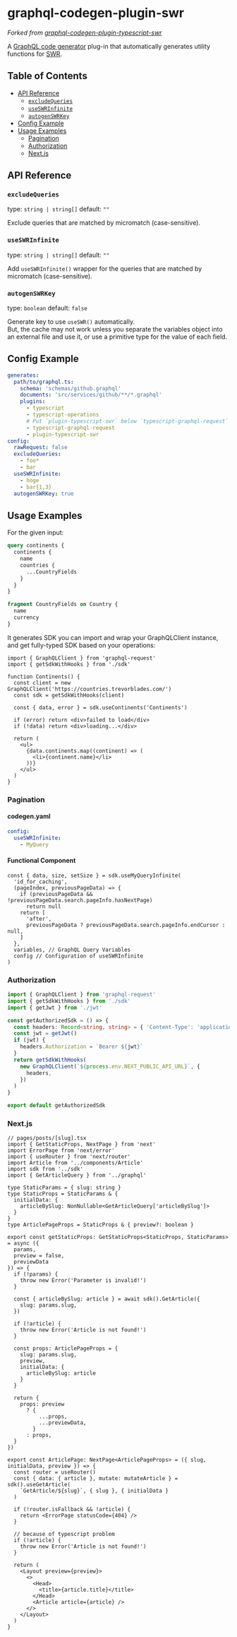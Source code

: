 # graphql-codegen-plugin-swr <!-- omit in toc -->

_Forked from [graphql-codegen-plugin-typescript-swr](https://github.com/croutonn/graphql-codegen-plugin-typescript-swr)_

A [GraphQL code generator](https://graphql-code-generator.com/) plug-in that automatically generates utility functions for [SWR](https://swr.vercel.app/).

## Table of Contents <!-- omit in toc -->

- [API Reference](#api-reference)
  - [`excludeQueries`](#excludequeries)
  - [`useSWRInfinite`](#useswrinfinite)
  - [`autogenSWRKey`](#autogenswrkey)
- [Config Example](#config-example)
- [Usage Examples](#usage-examples)
  - [Pagination](#pagination)
  - [Authorization](#authorization)
  - [Next.js](#nextjs)

## API Reference

### `excludeQueries`

type: `string | string[]` default: `""`

Exclude queries that are matched by micromatch (case-sensitive).

### `useSWRInfinite`

type: `string | string[]` default: `""`

Add `useSWRInfinite()` wrapper for the queries that are matched by micromatch (case-sensitive).

### `autogenSWRKey`

type: `boolean` default: `false`

Generate key to use `useSWR()` automatically.  
But, ​the cache may not work unless you separate the variables object into an external file and use it, or use a primitive type for the value of each field.

## Config Example

```yaml
generates:
  path/to/graphql.ts:
    schema: 'schemas/github.graphql'
    documents: 'src/services/github/**/*.graphql'
    plugins:
      - typescript
      - typescript-operations
      # Put `plugin-typescript-swr` below `typescript-graphql-request`
      - typescript-graphql-request
      - plugin-typescript-swr
config:
  rawRequest: false
  excludeQueries:
    - foo*
    - bar
  useSWRInfinite:
    - hoge
    - bar{1,3}
  autogenSWRKey: true
```

## Usage Examples

For the given input:

```graphql
query continents {
  continents {
    name
    countries {
      ...CountryFields
    }
  }
}

fragment CountryFields on Country {
  name
  currency
}
```

It generates SDK you can import and wrap your GraphQLClient instance, and get fully-typed SDK based on your operations:

```tsx
import { GraphQLClient } from 'graphql-request'
import { getSdkWithHooks } from './sdk'

function Continents() {
  const client = new GraphQLClient('https://countries.trevorblades.com/')
  const sdk = getSdkWithHooks(client)

  const { data, error } = sdk.useContinents('Continents')

  if (error) return <div>failed to load</div>
  if (!data) return <div>loading...</div>

  return (
    <ul>
      {data.continents.map((continent) => (
        <li>{continent.name}</li>
      ))}
    </ul>
  )
}
```

### Pagination

#### codegen.yaml <!-- omit in toc -->

```yaml
config:
  useSWRInfinite:
    - MyQuery
```

#### Functional Component <!-- omit in toc -->

```tsx
const { data, size, setSize } = sdk.useMyQueryInfinite(
  'id_for_caching',
  (pageIndex, previousPageData) => {
    if (previousPageData && !previousPageData.search.pageInfo.hasNextPage)
      return null
    return [
      'after',
      previousPageData ? previousPageData.search.pageInfo.endCursor : null,
    ]
  },
  variables, // GraphQL Query Variables
  config // Configuration of useSWRInfinite
)
```

### Authorization

```typescript
import { GraphQLClient } from 'graphql-request'
import { getSdkWithHooks } from './sdk'
import { getJwt } from './jwt'

const getAuthorizedSdk = () => {
  const headers: Record<string, string> = { 'Content-Type': 'application/json' }
  const jwt = getJwt()
  if (jwt) {
    headers.Authorization = `Bearer ${jwt}`
  }
  return getSdkWithHooks(
    new GraphQLClient(`${process.env.NEXT_PUBLIC_API_URL}`, {
      headers,
    })
  )
}

export default getAuthorizedSdk
```

### Next.js

```tsx
// pages/posts/[slug].tsx
import { GetStaticProps, NextPage } from 'next'
import ErrorPage from 'next/error'
import { useRouter } from 'next/router'
import Article from '../components/Article'
import sdk from '../sdk'
import { GetArticleQuery } from '../graphql'

type StaticParams = { slug: string }
type StaticProps = StaticParams & {
  initialData: {
    articleBySlug: NonNullable<GetArticleQuery['articleBySlug']>
  }
}
type ArticlePageProps = StaticProps & { preview?: boolean }

export const getStaticProps: GetStaticProps<StaticProps, StaticParams> = async ({
  params,
  preview = false,
  previewData
}) => {
  if (!params) {
    throw new Error('Parameter is invalid!')
  }

  const { articleBySlug: article } = await sdk().GetArticle({
    slug: params.slug,
  })

  if (!article) {
    throw new Error('Article is not found!')
  }

  const props: ArticlePageProps = {
    slug: params.slug,
    preview,
    initialData: {
      articleBySlug: article
    }
  }

  return {
    props: preview
      ? {
          ...props,
          ...previewData,
        }
      : props,
  }
})

export const ArticlePage: NextPage<ArticlePageProps> = ({ slug, initialData, preview }) => {
  const router = useRouter()
  const { data: { article }, mutate: mutateArticle } = sdk().useGetArticle(
    `GetArticle/${slug}`, { slug }, { initialData }
  )

  if (!router.isFallback && !article) {
    return <ErrorPage statusCode={404} />
  }

  // because of typescript problem
  if (!article) {
    throw new Error('Article is not found!')
  }

  return (
    <Layout preview={preview}>
      <>
        <Head>
          <title>{article.title}</title>
        </Head>
        <Article article={article} />
      </>
    </Layout>
  )
}
```
